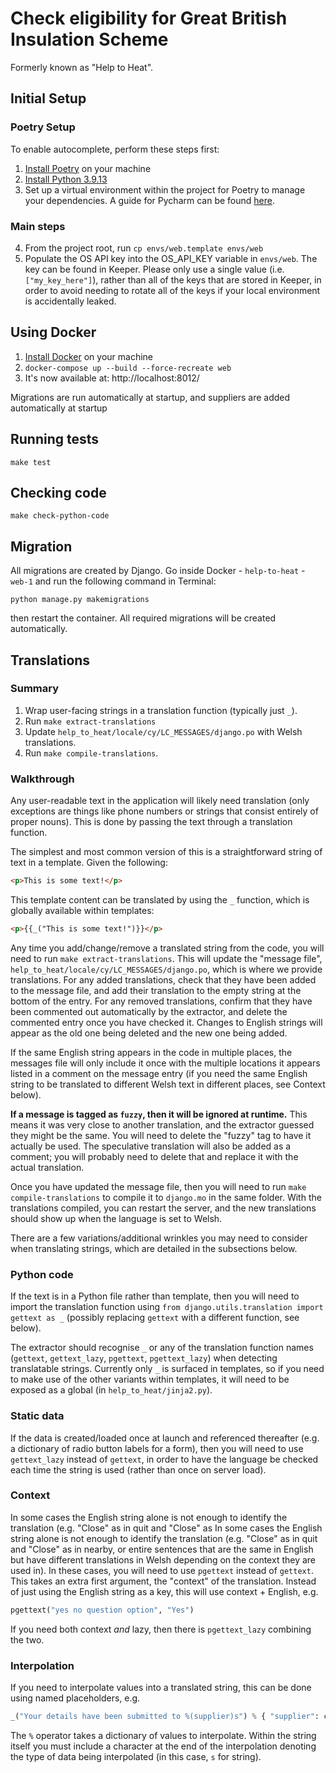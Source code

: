 # Check eligibility for Great British Insulation Scheme

Formerly known as "Help to Heat".
## Initial Setup
### Poetry Setup
To enable autocomplete, perform these steps first:
1. [Install Poetry](https://python-poetry.org/docs/) on your machine
2. [Install Python 3.9.13](https://www.python.org/downloads/release/python-3913/)
3. Set up a virtual environment within the project for Poetry to manage your dependencies. A guide for Pycharm can be found [here](https://www.jetbrains.com/help/pycharm/poetry.html).
### Main steps
4. From the project root, run `cp envs/web.template envs/web`
5. Populate the OS API key into the OS_API_KEY variable in `envs/web`. The key can be found in Keeper. Please only use a single value (i.e. `["my_key_here"]`), rather than all of the keys that are stored in Keeper, in order to avoid needing to rotate all of the keys if your local environment is accidentally leaked.

## Using Docker

1. [Install Docker](https://docs.docker.com/get-docker/) on your machine
2. `docker-compose up --build --force-recreate web`
3. It's now available at: http://localhost:8012/

Migrations are run automatically at startup, and suppliers are added automatically at startup

## Running tests

    make test

## Checking code

    make check-python-code

## Migration

All migrations are created by Django.
Go inside Docker - `help-to-heat` - `web-1` and run the following command in Terminal:

    python manage.py makemigrations

then restart the container. All required migrations will be created automatically.

## Translations

### Summary

1. Wrap user-facing strings in a translation function (typically just `_`).
2. Run `make extract-translations`
3. Update `help_to_heat/locale/cy/LC_MESSAGES/django.po` with Welsh translations.
4. Run `make compile-translations`.

### Walkthrough

Any user-readable text in the application will likely need translation (only exceptions are things like phone numbers
or strings that consist entirely of proper nouns). This is done by passing the text through a translation function.

The simplest and most common version of this is a straightforward string of text in a template. Given the following:

```html
<p>This is some text!</p>
```

This template content can be translated by using the `_` function, which is globally available within templates:

```html
<p>{{_("This is some text!")}}</p>
```

Any time you add/change/remove a translated string from the code, you will need to run `make extract-translations`.
This will update the "message file", `help_to_heat/locale/cy/LC_MESSAGES/django.po`, which is where we provide
translations. For any added translations, check that they have been added to the message file, and add their translation
to the empty string at the bottom of the entry. For any removed translations, confirm that they have been commented out
automatically by the extractor, and delete the commented entry once you have checked it. Changes to English strings will
appear as the old one being deleted and the new one being added.

If the same English string appears in the code in multiple places, the messages file will only include it once with the
multiple locations it appears listed in a comment on the message entry (if you need the same English string to be
translated to different Welsh text in different places, see Context below).

**If a message is tagged as `fuzzy`, then it will be ignored at runtime.** This means it was very close to another
translation, and the extractor guessed they might be the same. You will need to delete the "fuzzy" tag to have it
actually be used. The speculative translation will also be added as a comment; you will probably need to delete that
and replace it with the actual translation.

Once you have updated the message file, then you will need to run `make compile-translations` to compile it to
`django.mo` in the same folder. With the translations compiled, you can restart the server, and the new translations
should show up when the language is set to Welsh.

There are a few variations/additional wrinkles you may need to consider when translating strings, which are detailed in
the subsections below.

### Python code

If the text is in a Python file rather than template, then you will need to import the translation function using
`from django.utils.translation import gettext as _` (possibly replacing `gettext` with a different function, see
below).

The extractor should recognise `_` or any of the translation function names (`gettext`, `gettext_lazy`, `pgettext`,
`pgettext_lazy`) when detecting translatable strings. Currently only `_` is surfaced in templates, so if you need to
make use of the other variants within templates, it will need to be exposed as a global (in `help_to_heat/jinja2.py`).

### Static data

If the data is created/loaded once at launch and referenced thereafter (e.g. a dictionary of radio button labels for a
form), then you will need to use `gettext_lazy` instead of `gettext`, in order to have the language be checked each time
the string is used (rather than once on server load).

### Context

In some cases the English string alone is not enough to identify the translation (e.g. "Close" as in quit and "Close" as
In some cases the English string alone is not enough to identify the translation (e.g. "Close" as in quit and "Close" as
in nearby, or entire sentences that are the same in English but have different translations in Welsh depending on the
context they are used in). In these cases, you will need to use `pgettext` instead of `gettext`. This takes an extra
first argument, the "context" of the translation. Instead of just using the English string as a key, this will use
context + English, e.g.

```python
pgettext("yes no question option", "Yes")
```

If you need both context _and_ lazy, then there is `pgettext_lazy` combining the two.

### Interpolation

If you need to interpolate values into a translated string, this can be done using named placeholders, e.g.

```python
_("Your details have been submitted to %(supplier)s") % { "supplier": chosen_supplier }
```

The `%` operator takes a dictionary of values to interpolate. Within the string itself you must include a character at
the end of the interpolation denoting the type of data being interpolated (in this case, `s` for string).
